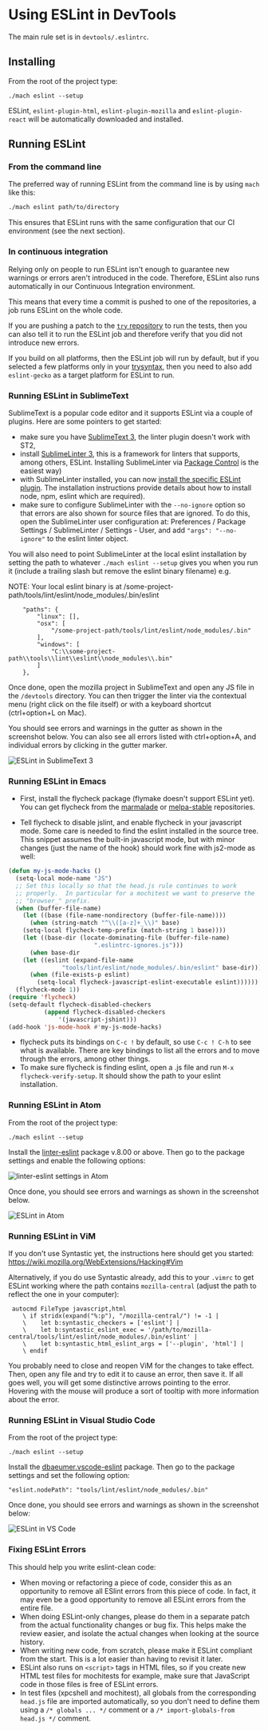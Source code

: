 # Using ESLint in DevTools
<!--TODO paths, executables and everything here should be reviewed when we go to GitHub-->

The main rule set is in `devtools/.eslintrc`.

## Installing

From the root of the project type:

`./mach eslint --setup`

ESLint, `eslint-plugin-html`, `eslint-plugin-mozilla` and `eslint-plugin-react` will be automatically downloaded and installed.

## Running ESLint

### From the command line

The preferred way of running ESLint from the command line is by using `mach` like this:

```bash
./mach eslint path/to/directory
```

This ensures that ESLint runs with the same configuration that our CI environment (see the next section).

### In continuous integration

Relying only on people to run ESLint isn't enough to guarantee new warnings or errors aren't introduced in the code. Therefore, ESLint also runs automatically in our Continuous Integration environment.

This means that every time a commit is pushed to one of the repositories, a job runs ESLint on the whole code.

If you are pushing a patch to the [`try` repository](https://wiki.mozilla.org/ReleaseEngineering/TryServer) to run the tests, then you can also tell it to run the ESLint job and therefore verify that you did not introduce new errors.

If you build on all platforms, then the ESLint job will run by default, but if you selected a few platforms only in your  [trysyntax](https://wiki.mozilla.org/Build:TryChooser), then you need to also add `eslint-gecko` as a target platform for ESLint to run.

### Running ESLint in SublimeText

SublimeText is a popular code editor and it supports ESLint via a couple of plugins. Here are some pointers to get started:

* make sure you have [SublimeText 3](http://www.sublimetext.com/3), the linter plugin doesn't work with ST2,
* install [SublimeLinter 3](http://www.sublimelinter.com/en/latest/installation.html), this is a framework for linters that supports, among others, ESLint. Installing SublimeLinter via [Package Control](https://packagecontrol.io/installation) is the easiest way)
* with SublimeLinter installed, you can now [install the specific ESLint plugin](https://github.com/roadhump/SublimeLinter-eslint#linter-installation). The installation instructions provide details about how to install node, npm, eslint which are required).
* make sure to configure SublimeLinter with the `--no-ignore` option so that errors are also shown for source files that are ignored. To do this, open the SublimeLinter user configuration at: Preferences / Package Settings / SublimeLinter / Settings - User, and add `"args": "--no-ignore"` to the eslint linter object.

You will also need to point SublimeLinter at the local eslint installation by setting the path to whatever `./mach eslint --setup` gives you when you run it (include a trailing slash but remove the eslint binary filename) e.g.

NOTE: Your local eslint binary is at /some-project-path/tools/lint/eslint/node_modules/.bin/eslint

```
    "paths": {
        "linux": [],
        "osx": [
            "/some-project-path/tools/lint/eslint/node_modules/.bin"
        ],
        "windows": [
            "C:\\some-project-path\\tools\\lint\\eslint\\node_modules\\.bin"
        ]
    },
```

Once done, open the mozilla project in SublimeText and open any JS file in the `/devtools` directory. You can then trigger the linter via the contextual menu (right click on the file itself) or with a keyboard shortcut (ctrl+option+L on Mac).

You should see errors and warnings in the gutter as shown in the screenshot below. You can also see all errors listed with ctrl+option+A, and individual errors by clicking in the gutter marker.

![ESLint in SublimeText 3](./eslint-sublimetext3.png)

### Running ESLint in Emacs

* First, install the flycheck package (flymake doesn't support ESLint yet).  You can get flycheck from the [marmalade](https://marmalade-repo.org/) or [melpa-stable](http://stable.melpa.org/#/) repositories.

* Tell flycheck to disable jslint, and enable flycheck in your javascript mode.  Some care is needed to find the eslint installed in the source tree.  This snippet assumes the built-in javascript mode, but with minor changes (just the name of the hook) should work fine with js2-mode as well:
```lisp
(defun my-js-mode-hacks ()
  (setq-local mode-name "JS")
  ;; Set this locally so that the head.js rule continues to work
  ;; properly.  In particular for a mochitest we want to preserve the
  ;; "browser_" prefix.
  (when (buffer-file-name)
    (let ((base (file-name-nondirectory (buffer-file-name))))
      (when (string-match "^\\([a-z]+_\\)" base)
	(setq-local flycheck-temp-prefix (match-string 1 base))))
    (let ((base-dir (locate-dominating-file (buffer-file-name)
					    ".eslintrc-ignores.js")))
      (when base-dir
	(let ((eslint (expand-file-name
		       "tools/lint/eslint/node_modules/.bin/eslint" base-dir)))
	  (when (file-exists-p eslint)
	    (setq-local flycheck-javascript-eslint-executable eslint))))))
  (flycheck-mode 1))
(require 'flycheck)
(setq-default flycheck-disabled-checkers
	      (append flycheck-disabled-checkers
		      '(javascript-jshint)))
(add-hook 'js-mode-hook #'my-js-mode-hacks)
```

* flycheck puts its bindings on `C-c !` by default, so use `C-c ! C-h` to see what is available.  There are key bindings to list all the errors and to move through the errors, among other things.
* To make sure flycheck is finding eslint, open a .js file and run `M-x flycheck-verify-setup`. It should show the path to your eslint installation.

### Running ESLint in Atom

From the root of the project type:

`./mach eslint --setup`

Install the [linter-eslint](https://atom.io/packages/linter-eslint) package v.8.00 or above. Then go to the package settings and enable the following options:

![linter-eslint settings in Atom](eslint-atom-settings.png)

Once done, you should see errors and warnings as shown in the screenshot below.

![ESLint in Atom](eslint-atom.png)

### Running ESLint in ViM

If you don't use Syntastic yet, the instructions here should get you started: https://wiki.mozilla.org/WebExtensions/Hacking#Vim

Alternatively, if you do use Syntastic already, add this to your `.vimrc` to get ESLint working where the path contains `mozilla-central` (adjust the path to reflect the one in your computer):

```vim
 autocmd FileType javascript,html
    \ if stridx(expand("%:p"), "/mozilla-central/") != -1 |
    \    let b:syntastic_checkers = ['eslint'] |
    \    let b:syntastic_eslint_exec = '/path/to/mozilla-central/tools/lint/eslint/node_modules/.bin/eslint' |
    \    let b:syntastic_html_eslint_args = ['--plugin', 'html'] |
    \ endif
```

You probably need to close and reopen ViM for the changes to take effect. Then, open any file and try to edit it to cause an error, then save it. If all goes well, you will get some distinctive arrows pointing to the error. Hovering with the mouse will produce a sort of tooltip with more information about the error.

### Running ESLint in Visual Studio Code

From the root of the project type:

`./mach eslint --setup`

Install the [dbaeumer.vscode-eslint](https://marketplace.visualstudio.com/items?itemName=dbaeumer.vscode-eslint) package. Then go to the package settings and set the following option:

`"eslint.nodePath": "tools/lint/eslint/node_modules/.bin"`

Once done, you should see errors and warnings as shown in the screenshot below:

![ESLint in VS Code](eslint-vscode.png)

### Fixing ESLint Errors

This should help you write eslint-clean code:

* When moving or refactoring a piece of code, consider this as an opportunity to remove all ESlint errors from this piece of code. In fact, it may even be a good opportunity to remove all ESLint errors from the entire file.
* When doing ESLint-only changes, please do them in a separate patch from the actual functionality changes or bug fix. This helps make the review easier, and isolate the actual changes when looking at the source history.
* When writing new code, from scratch, please make it ESLint compliant from the start. This is a lot easier than having to revisit it later.
* ESLint also runs on `<script>` tags in HTML files, so if you create new HTML test files for mochitests for example, make sure that JavaScript code in those files is free of ESLint errors.
* In test files (xpcshell and mochitest), all globals from the corresponding `head.js` file are imported automatically, so you don't need to define them using a `/* globals ... */` comment or a `/* import-globals-from head.js */` comment.

